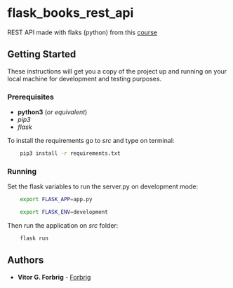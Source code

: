 # flask_books_rest_api

REST API made with flaks (python) from this [course](https://www.pluralsight.com/courses/python-flask-rest-api) 

## Getting Started

These instructions will get you a copy of the project up and running on your local machine for development and testing purposes.

### Prerequisites

* **python3** (_or equivalent_)
* _pip3_
* _flask_

To install the requirements go to _src_ and type on terminal:

```bash
    pip3 install -r requirements.txt
```

### Running

Set the flask variables to run the server.py on development mode:

```bash
    export FLASK_APP=app.py
```

```bash
    export FLASK_ENV=development
```

Then run the application on _src_ folder:

```bash
    flask run
```

## Authors

* **Vitor G. Forbrig** - [Forbrig](https://github.com/Forbrig)
